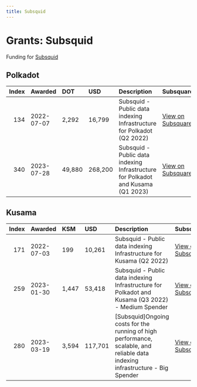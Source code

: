 ```yaml
---
title: Subsquid
---
```

# Grants: Subsquid

Funding for [Subsquid](/data/apis/subsquid)

## Polkadot
|   Index | Awarded    | DOT    | USD     | Description                                                                      | Subsquare                                                                | Polkassembly                                                          |
|--------:|:-----------|:-------|:--------|:---------------------------------------------------------------------------------|:-------------------------------------------------------------------------|:----------------------------------------------------------------------|
|     134 | 2022-07-07 | 2,292  | 16,799  | Subsquid - Public data indexing Infrastructure for Polkadot (Q2 2022)            | [View on Subsquare](https://polkadot.subsquare.io/treasury/proposal/134) | [View on Polkassembly](https://polkadot.polkassembly.io/treasury/134) |
|     340 | 2023-07-28 | 49,880 | 268,200 | Subsquid - Public data indexing Infrastructure for Polkadot and Kusama (Q1 2023) | [View on Subsquare](https://polkadot.subsquare.io/treasury/proposal/340) | [View on Polkassembly](https://polkadot.polkassembly.io/treasury/340) |

## Kusama

|   Index | Awarded    | KSM   | USD     | Description                                                                                                                    | Subsquare                                                              | Polkassembly                                                        |
|--------:|:-----------|:------|:--------|:-------------------------------------------------------------------------------------------------------------------------------|:-----------------------------------------------------------------------|:--------------------------------------------------------------------|
|     171 | 2022-07-03 | 199   | 10,261  | Subsquid - Public data indexing Infrastructure for Kusama (Q2 2022)                                                            | [View on Subsquare](https://kusama.subsquare.io/treasury/proposal/171) | [View on Polkassembly](https://kusama.polkassembly.io/treasury/171) |
|     259 | 2023-01-30 | 1,447 | 53,418  | Subsquid - Public data indexing Infrastructure for Polkadot and Kusama (Q3 2022) - Medium Spender                              | [View on Subsquare](https://kusama.subsquare.io/treasury/proposal/259) | [View on Polkassembly](https://kusama.polkassembly.io/treasury/259) |
|     280 | 2023-03-19 | 3,594 | 117,701 | [Subsquid]Ongoing costs for the running of high performance, scalable, and reliable data indexing infrastructure - Big Spender | [View on Subsquare](https://kusama.subsquare.io/treasury/proposal/280) | [View on Polkassembly](https://kusama.polkassembly.io/treasury/280) |
